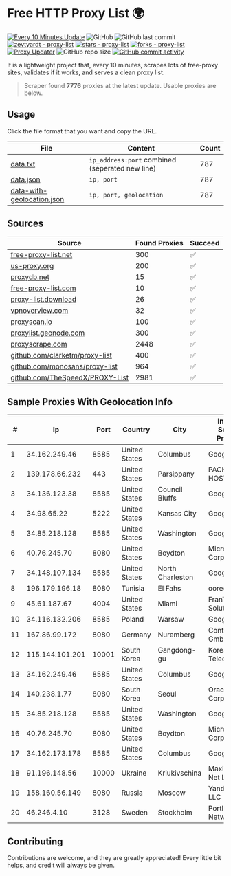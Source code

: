 
# Free HTTP Proxy List 🌍

[![Every 10 Minutes Update](https://github.com/mertguvencli/http-proxy-list/actions/workflows/main.yml/badge.svg?branch=main)](https://github.com/mertguvencli/http-proxy-list/actions/workflows/main.yml)
![GitHub](https://img.shields.io/github/license/mertguvencli/http-proxy-list)
![GitHub last commit](https://img.shields.io/github/last-commit/mertguvencli/http-proxy-list)
[![zevtyardt - proxy-list](https://img.shields.io/static/v1?label=zevtyardt&message=proxy-list&color=blue&logo=github)](https://github.com/zevtyardt/proxy-list "Go to GitHub repo")
[![stars - proxy-list](https://img.shields.io/github/stars/zevtyardt/proxy-list?style=social)](https://github.com/zevtyardt/proxy-list)
[![forks - proxy-list](https://img.shields.io/github/forks/zevtyardt/proxy-list?style=social)](https://github.com/zevtyardt/proxy-list)
[![Proxy Updater](https://github.com/zevtyardt/proxy-list/workflows/Proxy%20Updater/badge.svg)](https://github.com/zevtyardt/proxy-list/actions?query=workflow:"Proxy+Updater")
![GitHub repo size](https://img.shields.io/github/repo-size/zevtyardt/proxy-list)
[![GitHub commit activity](https://img.shields.io/github/commit-activity/m/zevtyardt/proxy-list?logo=commits)](https://github.com/zevtyardt/proxy-list/commits/main)

It is a lightweight project that, every 10 minutes, scrapes lots of free-proxy sites, validates if it works, and serves a clean proxy list.

> Scraper found **7776** proxies at the latest update. Usable proxies are below.

## Usage

Click the file format that you want and copy the URL.

|File|Content|Count|
|----|-------|-----|
|[data.txt](https://raw.githubusercontent.com/mertguvencli/http-proxy-list/main/proxy-list/data.txt)|`ip_address:port` combined (seperated new line)|787|
|[data.json](https://raw.githubusercontent.com/mertguvencli/http-proxy-list/main/proxy-list/data.json)|`ip, port`|787|
|[data-with-geolocation.json](https://raw.githubusercontent.com/mertguvencli/http-proxy-list/main/proxy-list/data-with-geolocation.json)|`ip, port, geolocation`|787|

## Sources

|Source|Found Proxies|Succeed|
|------|-------------|-------|
|[free-proxy-list.net](https://free-proxy-list.net)|300|✅|
|[us-proxy.org](https://www.us-proxy.org)|200|✅|
|[proxydb.net](http://proxydb.net)|15|✅|
|[free-proxy-list.com](https://free-proxy-list.com/?page=&port=&type%5B%5D=http&type%5B%5D=https&up_time=0&search=Search)|10|✅|
|[proxy-list.download](https://www.proxy-list.download/HTTP)|26|✅|
|[vpnoverview.com](https://vpnoverview.com/privacy/anonymous-browsing/free-proxy-servers)|32|✅|
|[proxyscan.io](https://www.proxyscan.io)|100|✅|
|[proxylist.geonode.com](https://proxylist.geonode.com/api/proxy-list?limit=300&page=1&sort_by=lastChecked&sort_type=desc&protocols=http,https)|300|✅|
|[proxyscrape.com](https://api.proxyscrape.com/v2/?request=displayproxies&protocol=http&timeout=10000&country=all&ssl=all&anonymity=all)|2448|✅|
|[github.com/clarketm/proxy-list](https://raw.githubusercontent.com/clarketm/proxy-list/master/proxy-list-raw.txt)|400|✅|
|[github.com/monosans/proxy-list](https://raw.githubusercontent.com/monosans/proxy-list/main/proxies/http.txt)|964|✅|
|[github.com/TheSpeedX/PROXY-List](https://raw.githubusercontent.com/TheSpeedX/PROXY-List/master/http.txt)|2981|✅|


## Sample Proxies With Geolocation Info

|#|Ip|Port|Country|City|Internet Service Provider|
|-|--|----|-------|----|-------------------------|
|1|34.162.249.46|8585|United States|Columbus|Google LLC|
|2|139.178.66.232|443|United States|Parsippany|PACKET-HOST|
|3|34.136.123.38|8585|United States|Council Bluffs|Google LLC|
|4|34.98.65.22|5222|United States|Kansas City|Google LLC|
|5|34.85.218.128|8585|United States|Washington|Google LLC|
|6|40.76.245.70|8080|United States|Boydton|Microsoft Corporation|
|7|34.148.107.134|8585|United States|North Charleston|Google LLC|
|8|196.179.196.18|8080|Tunisia|El Fahs|ooredoo TN|
|9|45.61.187.67|4004|United States|Miami|FranTech Solutions|
|10|34.116.132.206|8585|Poland|Warsaw|Google LLC|
|11|167.86.99.172|8080|Germany|Nuremberg|Contabo GmbH|
|12|115.144.101.201|10001|South Korea|Gangdong-gu|Korea Telecom|
|13|34.162.249.46|8585|United States|Columbus|Google LLC|
|14|140.238.1.77|8080|South Korea|Seoul|Oracle Corporation|
|15|34.85.218.128|8585|United States|Washington|Google LLC|
|16|40.76.245.70|8080|United States|Boydton|Microsoft Corporation|
|17|34.162.173.178|8585|United States|Columbus|Google LLC|
|18|91.196.148.56|10000|Ukraine|Kriukivschina|Maximum-Net LLC|
|19|158.160.56.149|8080|Russia|Moscow|Yandex.Cloud LLC|
|20|46.246.4.10|3128|Sweden|Stockholm|Portlane Network|



## Contributing

Contributions are welcome, and they are greatly appreciated! Every
little bit helps, and credit will always be given.

